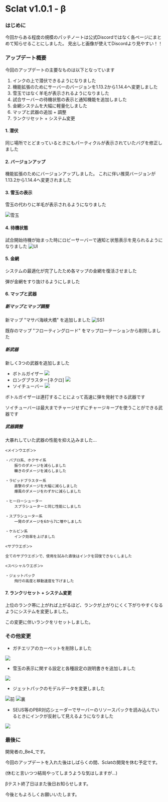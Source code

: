 # Sclat v1.0.1 - β


### はじめに
今回からある程度の規模のパッチノートは公式Discordではなく各ページにまとめて知らせることにしました。
見出しと画像が使えてDiscordより見やすい！！


### アップデート概要
今回のアップデートの主要なものは以下となっています

1. インクの上で潜伏できるようになりました
2. 機能拡張のためにサーバーのバージョンを1.13.2から1.14.4へ変更しました
3. 雪玉ではなく羊毛が表示されるようになりました
4. 試合サーバーの待機状態の表示と通知機能を追加しました
5. 金網システムを大幅に軽量化しました
6. マップと武器の追加 + 調整
7. ランクリセット + システム変更

#### 1. 潜伏
同じ場所でとどまっているときにもパーティクルが表示されていたバグを修正しました

#### 2. バージョンアップ
機能拡張のためにバージョンアップしました。
これに伴い推奨バージョンが1.13.2から1.14.4へ変更されました

#### 3. 雪玉の表示
雪玉の代わりに羊毛が表示されるようになりました

![雪玉](snowball.png)

#### 4. 待機状態
試合開始待機が始まった時にロビーサーバーで通知と状態表示を見られるようになりました
![UI](ui.png)

#### 5. 金網
システムの最適化が完了したため各マップの金網を復活させました

弾が金網をすり抜けるようにしました

#### 6. マップと武器

##### 新マップとマップ調整
新マップ "マサバ海峡大橋" を追加しました
![SS1](map1.png)

既存のマップ "フローティングロード" をマップローテーションから削除しました

##### 新武器
新しく3つの武器を追加しました
* ボトルガイザー ![](bottle.png)
* ロングブラスター[ネクロ] ![](nekuro.png)
* ソイチューバー ![](soi.png)

ボトルガイザーは連打することによって高速に弾を発射できる武器です

ソイチューバーは最大までチャージせずにチャージキープを使うことができる武器です

##### 武器調整
大暴れしていた武器の性能を抑え込みました...
```text
<メインウエポン>

・パブロ系、ホクサイ系
    振りのダメージを減らしました
    轢きのダメージを減らしました

・ラピッドブラスター系
    直撃のダメージを大幅に減らしました
    爆風のダメージをわずかに減らしました

・ヒーローシューター
    スプラシューターと同じ性能にしました

・スプラシューター系
    一発のダメージを6から7に増やしました

・ケルビン系
    インク効率を上げました

<サブウエポン>

全てのサブウエポンで、使用を試みた直後はインクを回復できなくしました

<スペシャルウエポン>

・ジェットパック
    飛行の高度と移動速度を下げました
```

#### 7. ランクリセット + システム変更
上位のランク帯に上がれば上がるほど、ランクが上がりにくく下がりやすくなるようにシステムを変更しました。

この変更に伴いランクをリセットしました。

### その他変更

* ガチエリアのカーペットを削除しました

![](area.png)
  
* 雪玉の表示に関する設定と各種設定の説明書きを追加しました

![](setting.png)
  
* ジェットパックのモデルデータを変更しました

![前](jet1.png) ![裏](jet2.png)
  
* SEUS等のPBR対応シェーダーでサーバーのリソースパックを読み込んでいるときにインクが反射して見えるようになりました

![](refl.png)
  

### 最後に
開発者の_Be4_です。

今回のアップデートを入れた後はしばらくの間、Sclatの開発を休む予定です。

(休むと言いつつ結局やってしまうような気はしますが...)

βテスト終了日はまた後日お知らせします。

今後ともよろしくお願いいたします。